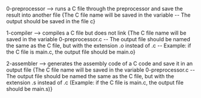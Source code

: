 0-preprocessor --> runs a C file through the preprocessor and save the result into another file {The C file name will be saved in the variable  -- The output should be saved in the file c}


1-compiler --> compiles a C file but does not link {The C file name will be saved in the variable 0-preprocessor.c -- The output file should be named the same as the C file, but with the extension .o instead of .c -- Example: if the C file is main.c, the output file should be main.o}


2-assembler --> generates the assembly code of a C code and save it in an output file {The C file name will be saved in the variable 0-preprocessor.c -- The output file should be named the same as the C file, but with the extension .s instead of .c (Example: if the C file is main.c, the output file should be main.s)}


